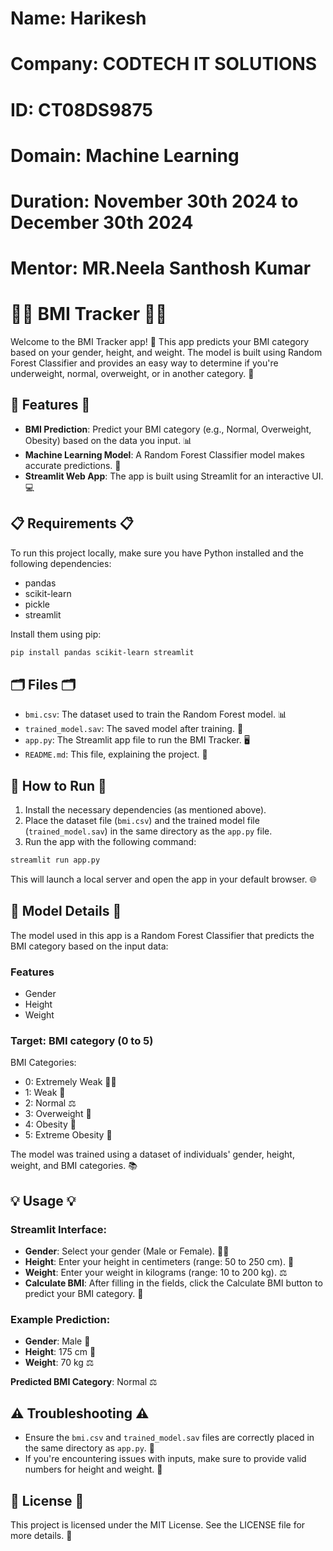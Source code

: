 # **Name:** Harikesh
# **Company:** CODTECH IT SOLUTIONS
# **ID:** CT08DS9875
# **Domain:** Machine Learning
# **Duration:** November 30th 2024 to December 30th 2024
# **Mentor:** MR.Neela Santhosh Kumar




# 🏋️‍♂️ BMI Tracker 🏋️‍♀️

Welcome to the BMI Tracker app! 🌟 This app predicts your BMI category based on your gender, height, and weight. The model is built using Random Forest Classifier and provides an easy way to determine if you're underweight, normal, overweight, or in another category. 💪

## 🌟 Features 🌟

- **BMI Prediction**: Predict your BMI category (e.g., Normal, Overweight, Obesity) based on the data you input. 📊
- **Machine Learning Model**: A Random Forest Classifier model makes accurate predictions. 🤖
- **Streamlit Web App**: The app is built using Streamlit for an interactive UI. 💻

## 📋 Requirements 📋

To run this project locally, make sure you have Python installed and the following dependencies:
- pandas
- scikit-learn
- pickle
- streamlit

Install them using pip:

```bash
pip install pandas scikit-learn streamlit
```

## 🗂️ Files 🗂️

- `bmi.csv`: The dataset used to train the Random Forest model. 📊
- `trained_model.sav`: The saved model after training. 💾
- `app.py`: The Streamlit app file to run the BMI Tracker. 🖥️
- `README.md`: This file, explaining the project. 📄

## 🚀 How to Run 🚀

1. Install the necessary dependencies (as mentioned above).
2. Place the dataset file (`bmi.csv`) and the trained model file (`trained_model.sav`) in the same directory as the `app.py` file.
3. Run the app with the following command:

```bash
streamlit run app.py
```

This will launch a local server and open the app in your default browser. 🌐

## 🤖 Model Details 🤖

The model used in this app is a Random Forest Classifier that predicts the BMI category based on the input data:

### Features
- Gender
- Height
- Weight

### Target: BMI category (0 to 5)

BMI Categories:
- 0: Extremely Weak 🦸‍♂️
- 1: Weak 💪
- 2: Normal ⚖️
- 3: Overweight 🍔
- 4: Obesity 🍩
- 5: Extreme Obesity 🍕

The model was trained using a dataset of individuals' gender, height, weight, and BMI categories. 📚

## 💡 Usage 💡

### Streamlit Interface:
- **Gender**: Select your gender (Male or Female). 👦👧
- **Height**: Enter your height in centimeters (range: 50 to 250 cm). 📏
- **Weight**: Enter your weight in kilograms (range: 10 to 200 kg). ⚖️
- **Calculate BMI**: After filling in the fields, click the Calculate BMI button to predict your BMI category. 🧮

### Example Prediction:
- **Gender**: Male 👨
- **Height**: 175 cm 📏
- **Weight**: 70 kg ⚖️

**Predicted BMI Category**: Normal ⚖️

## ⚠️ Troubleshooting ⚠️

- Ensure the `bmi.csv` and `trained_model.sav` files are correctly placed in the same directory as `app.py`. 📂
- If you're encountering issues with inputs, make sure to provide valid numbers for height and weight. 🧐

## 📜 License 📜

This project is licensed under the MIT License. See the LICENSE file for more details. 📃
